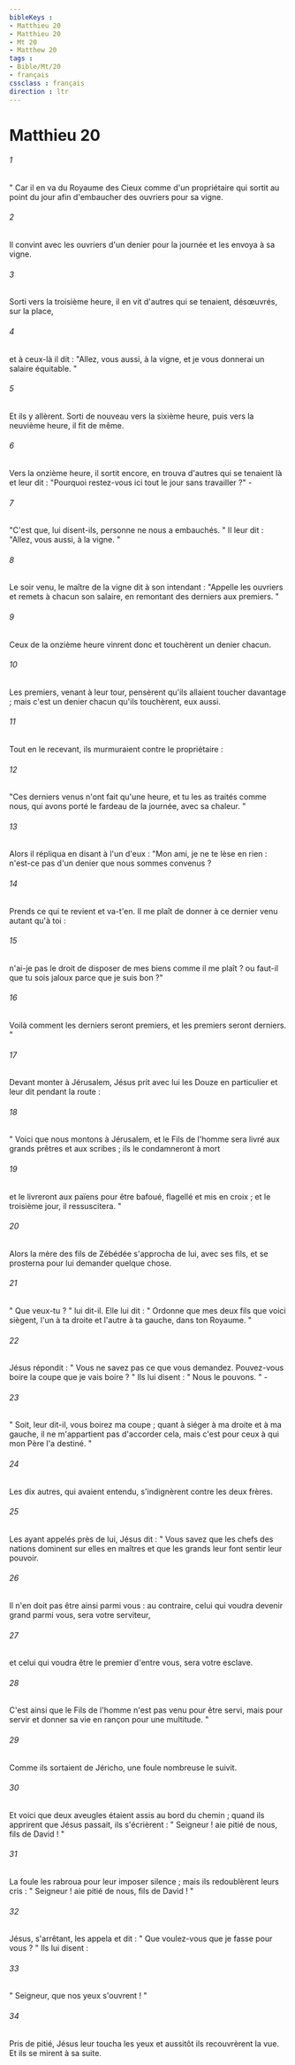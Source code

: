 ```yaml
---
bibleKeys : 
- Matthieu 20
- Matthieu 20
- Mt 20
- Matthew 20
tags : 
- Bible/Mt/20
- français
cssclass : français
direction : ltr
---
```


# Matthieu 20

###### 1
" Car il en va du Royaume des Cieux comme d'un propriétaire qui sortit au point du jour afin d'embaucher des ouvriers pour sa vigne. 
###### 2
Il convint avec les ouvriers d'un denier pour la journée et les envoya à sa vigne. 
###### 3
Sorti vers la troisième heure, il en vit d'autres qui se tenaient, désœuvrés, sur la place, 
###### 4
et à ceux-là il dit : "Allez, vous aussi, à la vigne, et je vous donnerai un salaire équitable. " 
###### 5
Et ils y allèrent. Sorti de nouveau vers la sixième heure, puis vers la neuvième heure, il fit de même. 
###### 6
Vers la onzième heure, il sortit encore, en trouva d'autres qui se tenaient là et leur dit : "Pourquoi restez-vous ici tout le jour sans travailler ?" - 
###### 7
"C'est que, lui disent-ils, personne ne nous a embauchés. " Il leur dit : "Allez, vous aussi, à la vigne. " 
###### 8
Le soir venu, le maître de la vigne dit à son intendant : "Appelle les ouvriers et remets à chacun son salaire, en remontant des derniers aux premiers. " 
###### 9
Ceux de la onzième heure vinrent donc et touchèrent un denier chacun. 
###### 10
Les premiers, venant à leur tour, pensèrent qu'ils allaient toucher davantage ; mais c'est un denier chacun qu'ils touchèrent, eux aussi. 
###### 11
Tout en le recevant, ils murmuraient contre le propriétaire : 
###### 12
"Ces derniers venus n'ont fait qu'une heure, et tu les as traités comme nous, qui avons porté le fardeau de la journée, avec sa chaleur. " 
###### 13
Alors il répliqua en disant à l'un d'eux : "Mon ami, je ne te lèse en rien : n'est-ce pas d'un denier que nous sommes convenus ? 
###### 14
Prends ce qui te revient et va-t'en. Il me plaît de donner à ce dernier venu autant qu'à toi : 
###### 15
n'ai-je pas le droit de disposer de mes biens comme il me plaît ? ou faut-il que tu sois jaloux parce que je suis bon ?" 
###### 16
Voilà comment les derniers seront premiers, et les premiers seront derniers. " 
###### 17
Devant monter à Jérusalem, Jésus prit avec lui les Douze en particulier et leur dit pendant la route : 
###### 18
" Voici que nous montons à Jérusalem, et le Fils de l'homme sera livré aux grands prêtres et aux scribes ; ils le condamneront à mort 
###### 19
et le livreront aux païens pour être bafoué, flagellé et mis en croix ; et le troisième jour, il ressuscitera. " 
###### 20
Alors la mère des fils de Zébédée s'approcha de lui, avec ses fils, et se prosterna pour lui demander quelque chose. 
###### 21
" Que veux-tu ? " lui dit-il. Elle lui dit : " Ordonne que mes deux fils que voici siègent, l'un à ta droite et l'autre à ta gauche, dans ton Royaume. " 
###### 22
Jésus répondit : " Vous ne savez pas ce que vous demandez. Pouvez-vous boire la coupe que je vais boire ? " Ils lui disent : " Nous le pouvons. " - 
###### 23
" Soit, leur dit-il, vous boirez ma coupe ; quant à siéger à ma droite et à ma gauche, il ne m'appartient pas d'accorder cela, mais c'est pour ceux à qui mon Père l'a destiné. " 
###### 24
Les dix autres, qui avaient entendu, s'indignèrent contre les deux frères. 
###### 25
Les ayant appelés près de lui, Jésus dit : " Vous savez que les chefs des nations dominent sur elles en maîtres et que les grands leur font sentir leur pouvoir. 
###### 26
Il n'en doit pas être ainsi parmi vous : au contraire, celui qui voudra devenir grand parmi vous, sera votre serviteur, 
###### 27
et celui qui voudra être le premier d'entre vous, sera votre esclave. 
###### 28
C'est ainsi que le Fils de l'homme n'est pas venu pour être servi, mais pour servir et donner sa vie en rançon pour une multitude. " 
###### 29
Comme ils sortaient de Jéricho, une foule nombreuse le suivit. 
###### 30
Et voici que deux aveugles étaient assis au bord du chemin ; quand ils apprirent que Jésus passait, ils s'écrièrent : " Seigneur ! aie pitié de nous, fils de David ! " 
###### 31
La foule les rabroua pour leur imposer silence ; mais ils redoublèrent leurs cris : " Seigneur ! aie pitié de nous, fils de David ! " 
###### 32
Jésus, s'arrêtant, les appela et dit : " Que voulez-vous que je fasse pour vous ? " Ils lui disent : 
###### 33
" Seigneur, que nos yeux s'ouvrent ! " 
###### 34
Pris de pitié, Jésus leur toucha les yeux et aussitôt ils recouvrèrent la vue. Et ils se mirent à sa suite. 

